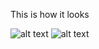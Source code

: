 This is how it looks

![alt text](https://github.com/macklark/learning_JavaScript/blob/master/Weather_app/img/Capture1.PNG)
![alt text](https://github.com/macklark/learning_JavaScript/blob/master/Weather_app/img/Capture2.PNG)
